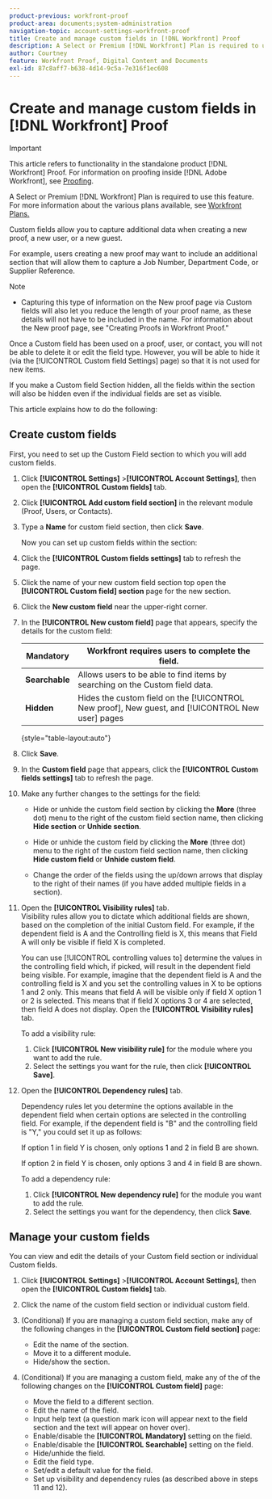 ```yaml
---
product-previous: workfront-proof
product-area: documents;system-administration
navigation-topic: account-settings-workfront-proof
title: Create and manage custom fields in [!DNL Workfront] Proof
description: A Select or Premium [!DNL Workfront] Plan is required to use this feature. For more information about the various plans available, see Workfront Plans.
author: Courtney
feature: Workfront Proof, Digital Content and Documents
exl-id: 87c8aff7-b638-4d14-9c5a-7e316f1ec608
---
```

# Create and manage custom fields in [!DNL Workfront] Proof

>[!IMPORTANT]
>
>This article refers to functionality in the standalone product [!DNL Workfront] Proof. For information on proofing inside [!DNL Adobe Workfront], see [Proofing](../../../review-and-approve-work/proofing/proofing.md).

A Select or Premium [!DNL Workfront] Plan is required to use this feature. For more information about the various plans available, see [Workfront Plans.](https://www.workfront.com/plans)

Custom fields allow you to capture additional data when creating a new proof, a new user, or a new guest.

For example, users creating a new proof may want to include an additional section that will allow them to capture a Job Number, Department Code, or Supplier Reference.

>[!NOTE]
>
>* Capturing this type of information on the New proof page via Custom fields will also let you reduce the length of your proof name, as these details will not have to be included in the name. For information about the New proof page, see "Creating Proofs in Workfront Proof."
>
>Once a Custom field has been used on a proof, user, or contact, you will not be able to delete it or edit the field type. However, you will be able to hide it (via the [!UICONTROL Custom field Settings] page) so that it is not used for new items.
>
>If you make a Custom field Section hidden, all the fields within the section will also be hidden even if the individual fields are set as visible.

This article explains how to do the following:

## Create custom fields

First, you need to set up the Custom Field section to which you will add custom fields.&nbsp;

1. Click **[!UICONTROL Settings]** >**[!UICONTROL Account Settings]**, then open the **[!UICONTROL Custom fields]** tab.

1. Click **[!UICONTROL Add custom field section]**&nbsp;in the relevant module (Proof, Users, or Contacts).
1. Type a **Name** for custom field section, then click **Save**.

   Now you can set up custom fields within the section:

1. Click the **[!UICONTROL Custom fields settings]** tab to refresh the page.&nbsp;
1. Click the name of your new custom field section top open the **[!UICONTROL Custom field] section** page for the new section.
1. Click the **New custom field** near the upper-right corner.
1. In the **[!UICONTROL New custom field]** page that appears, specify the details for the custom field:

   | **Mandatory** | Workfront requires users to complete the field. |
   |---|---|
   | **Searchable** | Allows users to be able to find items by searching on the Custom field data. |
   | **Hidden** | Hides the custom field on the [!UICONTROL New proof], New guest, and [!UICONTROL New user] pages |

   {style="table-layout:auto"}

1. Click **Save**.
1. In the **Custom field** page that appears, click the **[!UICONTROL Custom fields settings]** tab to refresh the page.&nbsp;

1. Make any further changes to the settings for the field:

   * Hide or unhide the custom field section by clicking the **More**&nbsp;(three dot) menu to the right of the custom field section name, then clicking **Hide section** or **Unhide section**.

   * Hide or unhide the custom field by clicking the **More**&nbsp;(three dot) menu to the right of the custom field section name, then clicking **Hide custom field** or **Unhide custom field**.

   * Change the order of the fields using the up/down arrows that display to the right of their names (if you have added multiple fields in a section).

1. Open the **[!UICONTROL Visibility rules]** tab.\
   Visibility rules allow you to dictate which additional fields are shown, based on the completion of the initial Custom field. For example, if the dependent field is A and the Controlling field is X, this means that Field A will only be visible if field X is completed.

   You can use [!UICONTROL controlling values&nbsp;to] determine the values in the controlling field which, if picked, will result in the dependent field being visible. For example, imagine that the dependent field is A and the controlling field is X and you set the controlling values in X to be options 1 and 2 only. This means that field A will be visible only if field X option 1 or 2 is selected. This means that if field X options 3 or 4 are selected, then field A does not display. Open the **[!UICONTROL Visibility rules]** tab.

   To add a visibility rule:

   1. Click **[!UICONTROL New visibility rule]**&nbsp;for the module where you want to add the rule.
   1. Select the settings you want for the rule, then click **[!UICONTROL Save]**.

1. Open the **[!UICONTROL Dependency rules]** tab.

   Dependency rules let you determine the options available in the dependent field when certain options are selected in the controlling field. For example, if the dependent field is "B" and the controlling field is "Y," you could set it up as follows:

   If option 1 in field Y is chosen, only options 1 and 2 in field B are shown.

   If option 2 in field Y is chosen, only options 3 and 4 in field B are shown.

   To add a dependency rule:

   1. Click **[!UICONTROL New dependency rule]** for the module you want to add the rule.
   1. Select the settings you want for the dependency, then click **Save**.

## Manage your custom fields

You can view and edit the details of your Custom field section or individual Custom fields.

1. Click **[!UICONTROL Settings]** >**[!UICONTROL Account Settings]**, then open the **[!UICONTROL Custom fields]** tab.

1. Click the name of the custom field section or individual custom field.&nbsp;
1. (Conditional) If you are managing a custom field section, make any of the following changes in the **[!UICONTROL Custom field section]** page:

   * Edit the name of the section.
   * Move it to a different module.
   * Hide/show the section.

1. (Conditional) If you are managing a custom field, make any of the of the following changes on the **[!UICONTROL Custom field]**&nbsp;page:

   * Move the field to a different section.
   * Edit the name of the field.
   * Input help text (a question mark icon will appear next to the field section and the text will appear on hover over).
   * Enable/disable the **[!UICONTROL Mandatory]** setting on the field.
   * Enable/disable the **[!UICONTROL Searchable]** setting on the field.
   * Hide/unhide the field.
   * Edit the field type.
   * Set/edit a default value for the field.
   * Set up visibility and dependency rules (as described above in steps 11 and 12).
